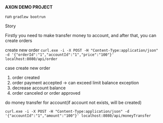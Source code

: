 **AXON DEMO PROJECT**

run `gradlew bootrun`

Story

Firstly you need to make transfer money to account, and after that, you can create orders

create new order
`curl.exe -i -X POST -H "Content-Type:application/json" -d '{"orderId":"1","accountId":"1","price":"100"}' localhost:8080/api/order`

case create new order
1. order created
2. order payment accepted -> can exceed limit balance exception
3. decrease account balance 
4. order canceled or order approved


do money transfer for account(if account not exists, will be created)

`curl.exe -i -X POST -H "Content-Type:application/json" -d '{"accountId":"1","amount":"100"}' localhost:8080/api/moneyTransfer`
